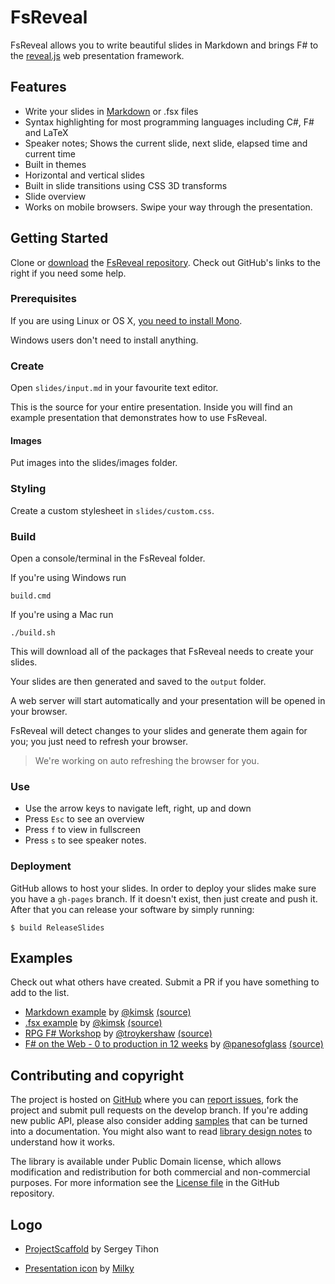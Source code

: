 # FsReveal

FsReveal allows you to write beautiful slides in Markdown and brings F# to the [reveal.js][revealjs] web presentation framework.

## Features

- Write your slides in [Markdown](http://daringfireball.net/projects/markdown/syntax) or .fsx files
- Syntax highlighting for most programming languages including C#, F# and LaTeX
- Speaker notes; Shows the current slide, next slide, elapsed time and current time
- Built in themes
- Horizontal and vertical slides
- Built in slide transitions using CSS 3D transforms
- Slide overview
- Works on mobile browsers. Swipe your way through the presentation.

## Getting Started

Clone or [download](https://github.com/fsprojects/FsReveal/archive/master.zip) the [FsReveal repository](https://github.com/fsprojects/FsReveal). Check out GitHub's links to the right if you need some help.

### Prerequisites
If you are using Linux or OS X, [you need to install Mono](http://www.mono-project.com/download/ "Install Mono").

Windows users don't need to install anything.

### Create

Open `slides/input.md` in your favourite text editor.

This is the source for your entire presentation. Inside you will find an example presentation that demonstrates how to use FsReveal.

#### Images

Put images into the slides/images folder.

### Styling

Create a custom stylesheet in `slides/custom.css`.

### Build

Open a console/terminal in the FsReveal folder.

If you're using Windows run 
    
    build.cmd
    
If you're using a Mac run

    ./build.sh
    
This will download all of the packages that FsReveal needs to create your slides.

Your slides are then generated and saved to the `output` folder.

A web server will start automatically and your presentation will be opened in your browser.

FsReveal will detect changes to your slides and generate them again for you; you just need to refresh your browser.

> We're working on auto refreshing the browser for you.

### Use

- Use the arrow keys to navigate left, right, up and down
- Press `Esc` to see an overview
- Press `f` to view in fullscreen
- Press `s` to see speaker notes.

### Deployment

GitHub allows to host your slides. In order to deploy your slides make sure you have a `gh-pages` branch. 
If it doesn't exist, then just create and push it.
After that you can release your software by simply running:
     
    $ build ReleaseSlides

## Examples

Check out what others have created. Submit a PR if you have something to add to the list.

- [Markdown example][md-example] by [@kimsk][kimsk-twitter] [(source)][md-example-source]
- [.fsx example][fsx-example] by [@kimsk][kimsk-twitter] [(source)][fsx-example-source]
- [RPG F# Workshop][rpg-fsharp-workshop] by [@troykershaw][troykershaw-twitter] [(source)][rpg-fsharp-workshop-source]
- [F# on the Web - 0 to production in 12 weeks][fsharp-on-the-web] by [@panesofglass][panesofglass-twitter] [(source)][fsharp-on-the-web-source]

## Contributing and copyright

The project is hosted on [GitHub][gh] where you can [report issues][issues], fork 
the project and submit pull requests on the develop branch. If you're adding new public API, please also 
consider adding [samples][content] that can be turned into a documentation. You might
also want to read [library design notes][readme] to understand how it works.

The library is available under Public Domain license, which allows modification and 
redistribution for both commercial and non-commercial purposes. For more information see the 
[License file][license] in the GitHub repository. 

Logo
----

- [ProjectScaffold](https://github.com/fsprojects/ProjectScaffold/blob/9e28426459007df785432fca4cf8996b0aed90d0/docs/files/img/logo-template.pdn) by Sergey Tihon
- [Presentation icon](http://thenounproject.com/term/presentation/47356/) by [Milky](http://thenounproject.com/Milky/)


  [content]: https://github.com/fsprojects/FsReveal/tree/develop/docs/content
  [gh]: https://github.com/fsprojects/FsReveal
  [issues]: https://github.com/fsprojects/FsReveal/issues
  [readme]: https://github.com/fsprojects/FsReveal/blob/develop/README.md
  [license]: https://github.com/fsprojects/FsReveal/blob/develop/LICENSE.txt  
  
  [revealjs]: https://github.com/hakimel/reveal.js/ "reveal.js | HTML presentations made easy"
  
  [kimsk-twitter]: https://twitter.com/kimsk "@kimsk on Twitter"
  [troykershaw-twitter]: https://twitter.com/troykershaw "@troykershaw on Twitter"
  [panesofglass-twitter]: https://twitter.com/panesofglass "@panesofglass on Twitter"
  
  [fsx-example]: http://fsreveal.azurewebsites.net/ ".fsx example"
  [fsx-example-source]: https://github.com/fsprojects/FsReveal/blob/master/src/presentations/FsReveal.fsx ".fsx example source"
  
  [md-example]: http://fsreveal.azurewebsites.net/index-md.html "Markdown example"
  [md-example-source]: https://raw.githubusercontent.com/fsprojects/FsReveal/master/src/presentations/FsReveal.md "Markdown example source"
  
  [rpg-fsharp-workshop]: http://troykershaw.github.io/RpgFsharpWorkshop "RPG F# Workshop" 
  [rpg-fsharp-workshop-source]: https://github.com/troykershaw/RpgFsharpWorkshop "RPG F# Workshop source"
  
  [fsharp-on-the-web]: http://panesofglass.github.io/TodoBackendFSharp "F# on the Web - 0 to production in 12 weeks"
  [fsharp-on-the-web-source]: https://github.com/panesofglass/TodoBackendFSharp "F# on the Web source"